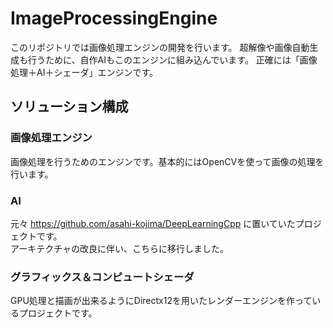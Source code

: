 # ImageProcessingEngine

このリポジトリでは画像処理エンジンの開発を行います。
超解像や画像自動生成も行うために、自作AIもこのエンジンに組み込んでいます。
正確には「画像処理＋AI＋シェーダ」エンジンです。

## ソリューション構成
### 画像処理エンジン
画像処理を行うためのエンジンです。基本的にはOpenCVを使って画像の処理を行います。

### AI
元々 https://github.com/asahi-kojima/DeepLearningCpp に置いていたプロジェクトです。  
アーキテクチャの改良に伴い、こちらに移行しました。

### グラフィックス＆コンピュートシェーダ
GPU処理と描画が出来るようにDirectx12を用いたレンダーエンジンを作っているプロジェクトです。
